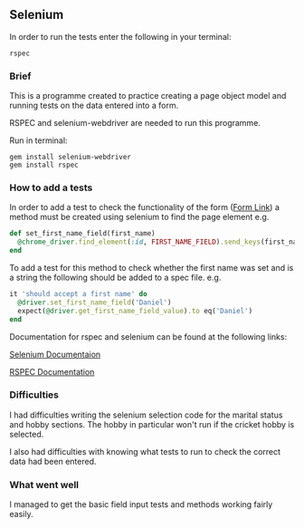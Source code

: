 ## Selenium

In order to run the tests enter the following in your terminal:

```
rspec
```

### Brief
This is a programme created to practice creating a page object model and running tests on the data entered into a form.

RSPEC and selenium-webdriver are needed to run this programme.

Run in terminal:
```
gem install selenium-webdriver
gem install rspec
```

### How to add a tests
In order to add a test to check the functionality of the form ([Form Link](http://demoqa.com/registration/)) a method must be created using selenium to find the page element e.g.

``` ruby
def set_first_name_field(first_name)
  @chrome_driver.find_element(:id, FIRST_NAME_FIELD).send_keys(first_name)
end
```

To add a test for this method to check whether the first name was set and is a string the following should be added to a spec file. e.g.

``` ruby
it 'should accept a first name' do
  @driver.set_first_name_field('Daniel')
  expect(@driver.get_first_name_field_value).to eq('Daniel')
end
```

Documentation for rspec and selenium can be found at the following links:

[Selenium Documentaion](http://docs.seleniumhq.org/docs/)

[RSPEC Documentation](http://www.rubydoc.info/gems/rspec-core/RSpec)


### Difficulties
I had difficulties writing the selenium selection code for the marital status and hobby sections. The hobby in particular won't run if the cricket hobby is selected.

I also had difficulties with knowing what tests to run to check the correct data had been entered.

### What went well
I managed to get the basic field input tests and methods working fairly easily.
